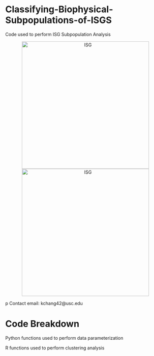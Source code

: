 # Classifying-Biophysical-Subpopulations-of-ISGS
Code used to perform ISG Subpopulation Analysis

<p align = "center">
  <img src="BlenderRenderings/9917_2_Clusters_TAK.png" alt="ISG" width="400">
  <img src="BlenderRenderings/9917_2_Whole_TAK.png" alt="ISG" width="400">
</p>p
Contact email: kchang42@usc.edu

# Code Breakdown
Python functions used to perform data parameterization

R functions used to perform clustering analysis 

